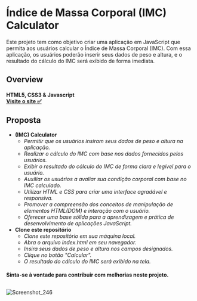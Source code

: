 # Índice de Massa Corporal (IMC) Calculator 

Este projeto tem como objetivo criar uma aplicação em JavaScript que permita aos usuários calcular o Índice de Massa Corporal (IMC). Com essa aplicação, os usuários poderão inserir seus dados de peso e altura, e o resultado do cálculo do IMC será exibido de forma imediata.



## Overview

#### HTML5, CSS3 & Javascript <br>[Visite o site ✅](https://darling-sawine-fe98ad.netlify.app)


## Proposta
* **(IMC) Calculator**
  - *Permitir que os usuários insiram seus dados de peso e altura na aplicação.*
  - *Realizar o cálculo do IMC com base nos dados fornecidos pelos usuários.*
  - *Exibir o resultado do cálculo do IMC de forma clara e legível para o usuário.*
  - *Auxiliar os usuários a avaliar sua condição corporal com base no IMC calculado.*
  - *Utilizar HTML e CSS para criar uma interface agradável e responsiva.*
  - *Promover a compreensão dos conceitos de manipulação de elementos HTML(DOM) e interação com o usuário.*
  - *Oferecer uma base sólida para a aprendizagem e prática de desenvolvimento de aplicações JavaScript.*
* **Clone este repositório**
  - *Clone este repositório em sua máquina local.*
  - *Abra o arquivo index.html em seu navegador.*
  - *Insira seus dados de peso e altura nos campos designados.*
  - *Clique no botão "Calcular".*
  - *O resultado do cálculo do IMC será exibido na tela.*
    
#### Sinta-se à vontade para contribuir com melhorias neste projeto.


## 


![Screenshot_246](https://github.com/Victoritalo/vanillaJS-Projects/assets/108995269/0d17c995-1414-40a1-ad5b-bd62ab4492c0)


## 
